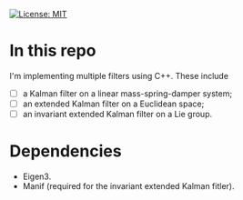 [![License: MIT](https://camo.githubusercontent.com/2ff6a06f2f6e08b17783133ca7ebc23ce1f8ac4415eee8e835647b57048a8f0d/68747470733a2f2f696d672e736869656c64732e696f2f6769746875622f6c6963656e73652f6d6173686170652f6170697374617475732e737667)](LICENSE)


# In this repo
I'm implementing multiple filters using C++. These include 
- [ ] a Kalman filter on a linear mass-spring-damper system;
- [ ] an extended Kalman filter on a Euclidean space;
- [ ] an invariant extended Kalman filter on a Lie group.

# Dependencies
* Eigen3.
* Manif (required for the invariant extended Kalman fitler).

